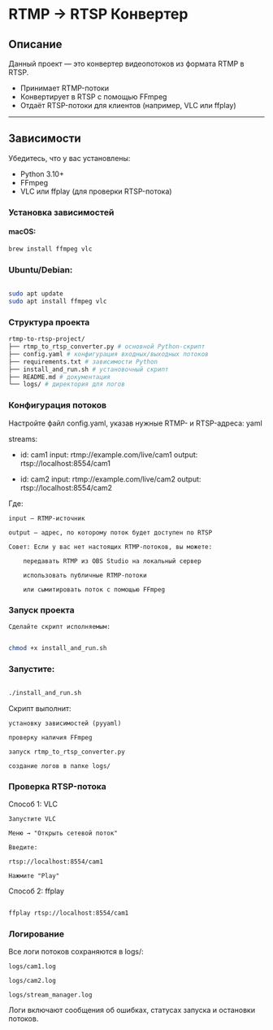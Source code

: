 # RTMP → RTSP Конвертер

## Описание

Данный проект — это конвертер видеопотоков из формата RTMP в RTSP.

- Принимает RTMP-потоки
- Конвертирует в RTSP с помощью FFmpeg
- Отдаёт RTSP-потоки для клиентов (например, VLC или ffplay)

---

## Зависимости

Убедитесь, что у вас установлены:

- Python 3.10+
- FFmpeg
- VLC или ffplay (для проверки RTSP-потока)

### Установка зависимостей

#### macOS:

```bash
brew install ffmpeg vlc
```

### Ubuntu/Debian:

```bash

sudo apt update
sudo apt install ffmpeg vlc
```

### Структура проекта
```bash
rtmp-to-rtsp-project/
├── rtmp_to_rtsp_converter.py # основной Python-скрипт
├── config.yaml # конфигурация входных/выходных потоков
├── requirements.txt # зависимости Python
├── install_and_run.sh # установочный скрипт
├── README.md # документация
└── logs/ # директория для логов
```
### Конфигурация потоков

Настройте файл config.yaml, указав нужные RTMP- и RTSP-адреса:
yaml

streams:

- id: cam1
  input: rtmp://example.com/live/cam1
  output: rtsp://localhost:8554/cam1

- id: cam2
  input: rtmp://example.com/live/cam2
  output: rtsp://localhost:8554/cam2

Где:

    input — RTMP-источник

    output — адрес, по которому поток будет доступен по RTSP

    Совет: Если у вас нет настоящих RTMP-потоков, вы можете:

        передавать RTMP из OBS Studio на локальный сервер

        использовать публичные RTMP-потоки

        или сымитировать поток с помощью FFmpeg

### Запуск проекта

    Сделайте скрипт исполняемым:

```bash

chmod +x install_and_run.sh
```

### Запустите:

```bash

./install_and_run.sh
```

Скрипт выполнит:

    установку зависимостей (pyyaml)

    проверку наличия FFmpeg

    запуск rtmp_to_rtsp_converter.py

    создание логов в папке logs/

### Проверка RTSP-потока

Способ 1: VLC

    Запустите VLC

    Меню → "Открыть сетевой поток"

    Введите:

    rtsp://localhost:8554/cam1

    Нажмите "Play"

Способ 2: ffplay

```bash

ffplay rtsp://localhost:8554/cam1
```

### Логирование

Все логи потоков сохраняются в logs/:

    logs/cam1.log

    logs/cam2.log

    logs/stream_manager.log

Логи включают сообщения об ошибках, статусах запуска и остановки потоков.

